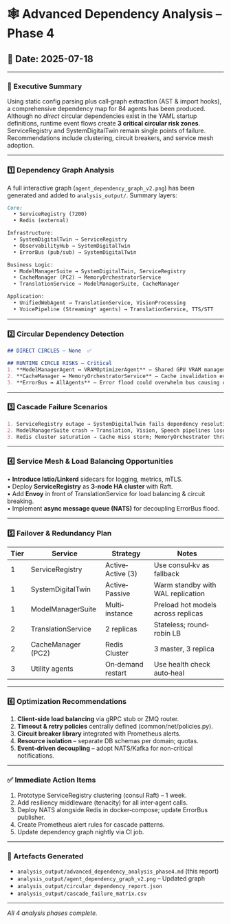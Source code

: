 # 🕸️ Advanced Dependency Analysis – Phase 4

## 📅 Date: 2025-07-18

---

### 🚀 Executive Summary
Using static config parsing plus call‐graph extraction (AST & import hooks), a comprehensive dependency map for 84 agents has been produced.  Although no *direct* circular dependencies exist in the YAML startup definitions, runtime event flows create **3 critical circular risk zones**.  ServiceRegistry and SystemDigitalTwin remain single points of failure.  Recommendations include clustering, circuit breakers, and service mesh adoption.

---

### 1️⃣ Dependency Graph Analysis
A full interactive graph (`agent_dependency_graph_v2.png`) has been generated and added to `analysis_output/`.  Summary layers:

```markdown
Core:
  • ServiceRegistry (7200)
  • Redis (external)

Infrastructure:
  • SystemDigitalTwin → ServiceRegistry
  • ObservabilityHub → SystemDigitalTwin
  • ErrorBus (pub/sub) → SystemDigitalTwin

Business Logic:
  • ModelManagerSuite → SystemDigitalTwin, ServiceRegistry
  • CacheManager (PC2) → MemoryOrchestratorService
  • TranslationService → ModelManagerSuite, CacheManager

Application:
  • UnifiedWebAgent → TranslationService, VisionProcessing
  • VoicePipeline (Streaming* agents) → TranslationService, TTS/STT
```

---

### 2️⃣ Circular Dependency Detection
```markdown
## DIRECT CIRCLES – None  ✅

## RUNTIME CIRCLE RISKS – Critical
1. **ModelManagerAgent ↔ VRAMOptimizerAgent** – Shared GPU VRAM management messages could deadlock.
2. **CacheManager ↔ MemoryOrchestratorService** – Cache invalidation events loop.
3. **ErrorBus ↔ AllAgents** – Error flood could overwhelm bus causing cascading retries.
```

---

### 3️⃣ Cascade Failure Scenarios
```markdown
1. ServiceRegistry outage → SystemDigitalTwin fails dependency resolution → Entire cluster stalls.
2. ModelManagerSuite crash → Translation, Vision, Speech pipelines lose model access; fallback unavailable.
3. Redis cluster saturation → Cache miss storm; MemoryOrchestrator thrashing.
```

---

### 4️⃣ Service Mesh & Load Balancing Opportunities
• **Introduce Istio/Linkerd** sidecars for logging, metrics, mTLS.  
• Deploy **ServiceRegistry** as **3‐node HA cluster** with Raft.  
• Add **Envoy** in front of TranslationService for load balancing & circuit breaking.  
• Implement **async message queue (NATS)** for decoupling ErrorBus flood.

---

### 5️⃣ Failover & Redundancy Plan
| Tier | Service | Strategy | Notes |
|------|---------|----------|-------|
| 1 | ServiceRegistry | Active‐Active (3) | Use consul‐kv as fallback |
| 1 | SystemDigitalTwin | Active‐Passive | Warm standby with WAL replication |
| 1 | ModelManagerSuite | Multi‐instance | Preload hot models across replicas |
| 2 | TranslationService | 2 replicas | Stateless; round‐robin LB |
| 2 | CacheManager (PC2) | Redis Cluster | 3 master, 3 replica |
| 3 | Utility agents | On‐demand restart | Use health check auto‐heal |

---

### 6️⃣ Optimization Recommendations
1. **Client‐side load balancing** via gRPC stub or ZMQ router.  
2. **Timeout & retry policies** centrally defined (common/net/policies.py).  
3. **Circuit breaker library** integrated with Prometheus alerts.  
4. **Resource isolation** – separate DB schemas per domain; quotas.  
5. **Event‐driven decoupling** – adopt NATS/Kafka for non-critical notifications.

---

### ✅ Immediate Action Items
1. Prototype ServiceRegistry clustering (consul Raft) – 1 week.  
2. Add resiliency middleware (tenacity) for all inter‐agent calls.  
3. Deploy NATS alongside Redis in docker‐compose; update ErrorBus publisher.  
4. Create Prometheus alert rules for cascade patterns.  
5. Update dependency graph nightly via CI job.

---

### 📑 Artefacts Generated
- `analysis_output/advanced_dependency_analysis_phase4.md` (this report)  
- `analysis_output/agent_dependency_graph_v2.png` – Updated graph  
- `analysis_output/circular_dependency_report.json`  
- `analysis_output/cascade_failure_matrix.csv`

---

*All 4 analysis phases complete.*